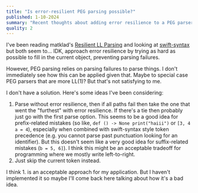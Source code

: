```yaml
---
title: "Is error-resilient PEG parsing possible?"
published: 1-10-2024
summary: "Recent thoughts about adding error resilience to a PEG parser."
quality: 2
---
```


I've been reading matklad's [Resilient LL Parsing](https://matklad.github.io/2023/05/21/resilient-ll-parsing-tutorial.html) and looking at [swift-syntax](https://github.com/apple/swift-syntax) but both seem to... IDK, approach error resilience by trying as hard as possible to fill in the current object, preventing parsing failures.

However, PEG parsing relies on parsing failures to parse things. I don't immediately see how this can be applied given that. Maybe to special case PEG parsers that are more LL(1)? But that's not satisfying to me.

I don't have a solution. Here's some ideas I've been considering:

1.  Parse without error resilience, then if all paths fail then take the one that went the "furthest" with error resilience. If there's a tie then probably just go with the first parse option. This seems to be a good idea for prefix-related mistakes (so like, `def () -> None print("haiii")` or `[3, 4 a = 4`), especially when combined with swift-syntax style token precedence (e.g. you cannot parse past punctuation looking for an identifier). But this doesn't seem like a very good idea for suffix-related mistakes (`b = 5, 6]`). I think this might be an acceptable tradeoff for programming where we mostly write left-to-right.
2.  Just skip the current token instead.

I think 1. is an acceptable approach for my application. But I haven't implemented it so maybe I'll come back here talking about how it's a bad idea.
